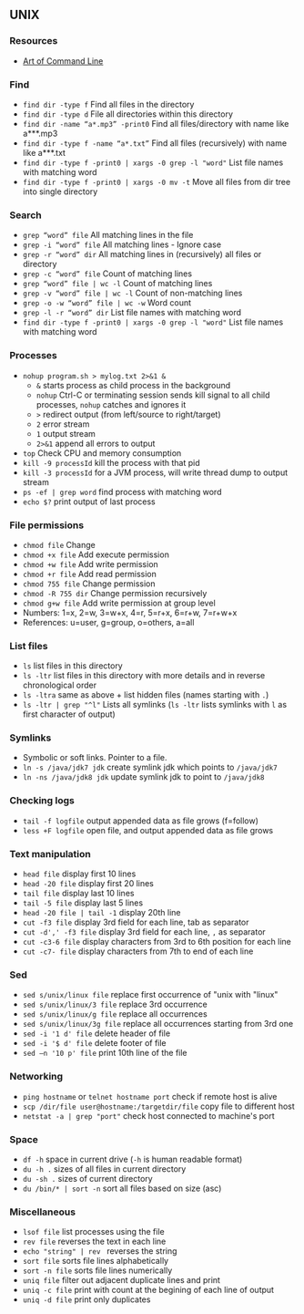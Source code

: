 ## UNIX

### Resources

- [Art of Command Line](https://github.com/jlevy/the-art-of-command-line#processing-files-and-data)

### Find

- `find dir -type f` Find all files in the directory   
- `find dir -type d` File all directories within this directory   
- `find dir -name “a*.mp3” -print0` Find all files/directory with name like a***.mp3   
- `find dir -type f -name “a*.txt”` Find all files (recursively) with name like a***.txt   
- `find dir -type f -print0 | xargs -0 grep -l "word"` List file names with matching word
- `find dir -type f -print0 | xargs -0 mv -t` Move all files from dir tree into single directory  

### Search

- `grep “word” file` All matching lines in the file   
- `grep -i “word” file` All matching lines - Ignore case   
- `grep -r “word” dir` All matching lines in (recursively) all files or directory   
- `grep -c “word” file` Count of matching lines   
- `grep “word” file | wc -l` Count of matching lines   
- `grep -v “word” file | wc -l` Count of non-matching lines   
- `grep -o -w “word” file | wc -w` Word count   
- `grep -l -r “word” dir` List file names with matching word   
- `find dir -type f -print0 | xargs -0 grep -l "word"` List file names with matching word 

### Processes

- `nohup program.sh > mylog.txt 2>&1 &` 
    + `&` starts process as child process in the background
    + `nohup` Ctrl-C or terminating session sends kill signal to all child processes, `nohup` catches and ignores it
    + `>` redirect output (from left/source to right/target)
    + `2` error stream
    + `1` output stream 
    + `2>&1` append all errors to output
- `top` Check CPU and memory consumption
- `kill -9 processId` kill the process with that pid
- `kill -3 processId` for a JVM process, will write thread dump to output stream
- `ps -ef | grep word` find process with matching word
- `echo $?` print output of last process

### File permissions

- `chmod file` Change 
- `chmod +x file` Add execute permission
- `chmod +w file` Add write permission
- `chmod +r file` Add read permission
- `chmod 755 file` Change permission
- `chmod -R 755 dir` Change permission recursively
- `chmod g+w file` Add write permission at group level
- Numbers: 1=x, 2=w, 3=w+x, 4=r, 5=r+x, 6=r+w, 7=r+w+x
- References: u=user, g=group, o=others, a=all

### List files

- `ls` list files in this directory
- `ls -ltr` list files in this directory with more details and in reverse chronological order
- `ls -ltra` same as above + list hidden files (names starting with `.`)
- `ls -ltr | grep "^l"` Lists all symlinks (`ls -ltr` lists symlinks with `l` as first character of output)

### Symlinks 

- Symbolic or soft links. Pointer to a file. 
- `ln -s /java/jdk7 jdk` create symlink jdk which points to `/java/jdk7`
- `ln -ns /java/jdk8 jdk` update symlink jdk to point to `/java/jdk8`


### Checking logs

- `tail -f logfile` output appended data as file grows (f=follow)
- `less +F logfile` open file, and output appended data as file grows

### Text manipulation

- `head file` display first 10 lines 
- `head -20 file` display first 20 lines 
- `tail file` display last 10 lines
- `tail -5 file` display last 5 lines
- `head -20 file | tail -1` display 20th line
- `cut -f3 file` display 3rd field for each line, tab as separator
- `cut -d',' -f3 file` display 3rd field for each line, `,` as separator
- `cut -c3-6 file` display characters from 3rd to 6th position for each line
- `cut -c7- file` display characters from 7th to end of each line

### Sed

- `sed s/unix/linux file` replace first occurrence of "unix with "linux"
- `sed s/unix/linux/3 file` replace 3rd occurrence
- `sed s/unix/linux/g file` replace all occurrences
- `sed s/unix/linux/3g file` replace all occurrences starting from 3rd one
- `sed -i '1 d' file` delete header of file
- `sed -i '$ d' file` delete footer of file
- `sed –n '10 p' file` print 10th line of the file 

### Networking

- `ping hostname` or `telnet hostname port` check if remote host is alive
- `scp /dir/file user@hostname:/targetdir/file` copy file to different host
- `netstat -a | grep "port"` check host connected to machine's port

### Space

- `df -h` space in current drive (`-h` is human readable format)
- `du -h .` sizes of all files in current directory
- `du -sh .` sizes of current directory
- `du /bin/* | sort -n` sort all files based on size (asc)


### Miscellaneous

- `lsof file` list processes using the file
- `rev file` reverses the text in each line
- `echo "string" | rev ` reverses the string
- `sort file` sorts file lines alphabetically 
- `sort -n file` sorts file lines numerically
- `uniq file` filter out adjacent duplicate lines and print
- `uniq -c file` print with count at the begining of each line of output
- `uniq -d file` print only duplicates